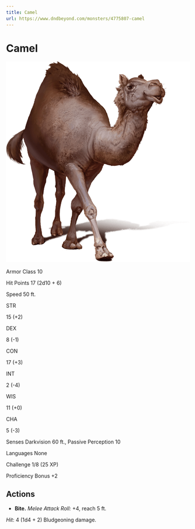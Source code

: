 ```yaml
---
title: Camel
url: https://www.dndbeyond.com/monsters/4775807-camel
---
```


# Camel

![Camel](camel.png)

Armor Class
10

Hit Points
17
(2d10 + 6)

Speed
50 ft.

STR

15
(+2)

DEX

8
(-1)

CON

17
(+3)

INT

2
(-4)

WIS

11
(+0)

CHA

5
(-3)

Senses
Darkvision 60 ft., Passive Perception 10

Languages
None

Challenge
1/8 (25 XP)

Proficiency Bonus
+2

## Actions

* **Bite.** *Melee Attack Roll:* +4, reach 5 ft.

*Hit*: 4 (1d4 + 2) Bludgeoning damage.